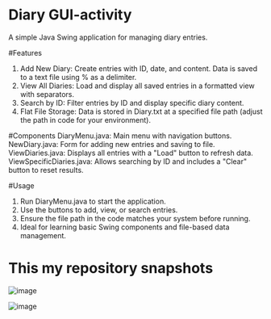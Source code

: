 # Diary GUI-activity

A simple Java Swing application for managing diary entries.

#Features
1. Add New Diary: Create entries with ID, date, and content. Data is saved to a text file using % as a delimiter.
2. View All Diaries: Load and display all saved entries in a formatted view with separators.
3. Search by ID: Filter entries by ID and display specific diary content.
4. Flat File Storage: Data is stored in Diary.txt at a specified file path (adjust the path in code for your environment).

#Components
DiaryMenu.java: Main menu with navigation buttons.
NewDiary.java: Form for adding new entries and saving to file.
ViewDiaries.java: Displays all entries with a "Load" button to refresh data.
ViewSpecificDiaries.java: Allows searching by ID and includes a "Clear" button to reset results.

#Usage
1. Run DiaryMenu.java to start the application.
2. Use the buttons to add, view, or search entries.
3. Ensure the file path in the code matches your system before running.
4. Ideal for learning basic Swing components and file-based data management.

# This my repository snapshots 

![image](https://github.com/user-attachments/assets/63f0ad4a-7a60-44cd-85a3-6b27198c1531)

![image](https://github.com/user-attachments/assets/91859fa4-6521-4b25-9f4a-18600af3da5c)
